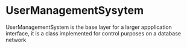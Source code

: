 # UserManagementSysytem

UserManagementSystem is the base layer for a larger appplication interface, it is a class implemented for control purposes on a database network

